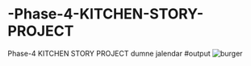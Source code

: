 # -Phase-4-KITCHEN-STORY-PROJECT
Phase-4 KITCHEN STORY PROJECT dumne jalendar
#output
![burger](https://user-images.githubusercontent.com/106152628/173509965-0c615f98-1f6c-4502-bc32-7b6c6668dd3a.jpg)
